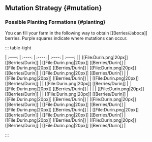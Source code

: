 ## Mutation Strategy {#mutation}

### Possible Planting Formations {#planting}

You can fill your farm in the following way to obtain [[Berries/Jaboca]] berries.
Purple squares indicate where mutations can occur.

::: table-tight

| :----: | :----: | :----: | :----: | :----: |
| [[File:Durin.png\|20px]] [[Berries/Durin]] | [[File:Durin.png\|20px]] [[Berries/Durin]] | [[File:Durin.png\|20px]] [[Berries/Durin]] | [[File:Durin.png\|20px]] [[Berries/Durin]] | [[File:Durin.png\|20px]] [[Berries/Durin]] |
| [[File:Durin.png\|20px]] [[Berries/Durin]] |                                            | [[File:Durin.png\|20px]] [[Berries/Durin]] |                                            | [[File:Durin.png\|20px]] [[Berries/Durin]] |
| [[File:Durin.png\|20px]] [[Berries/Durin]] |                                            |                                            |                                            | [[File:Durin.png\|20px]] [[Berries/Durin]] |
| [[File:Durin.png\|20px]] [[Berries/Durin]] | [[File:Durin.png\|20px]] [[Berries/Durin]] | [[File:Durin.png\|20px]] [[Berries/Durin]] | [[File:Durin.png\|20px]] [[Berries/Durin]] | [[File:Durin.png\|20px]] [[Berries/Durin]] |
| [[File:Durin.png\|20px]] [[Berries/Durin]] | [[File:Durin.png\|20px]] [[Berries/Durin]] | [[File:Durin.png\|20px]] [[Berries/Durin]] | [[File:Durin.png\|20px]] [[Berries/Durin]] | [[File:Durin.png\|20px]] [[Berries/Durin]] |


:::